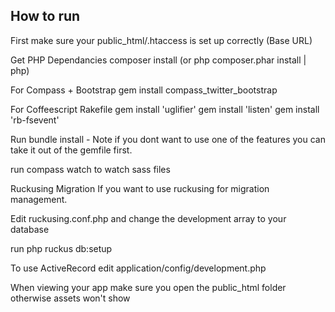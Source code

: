 How to run
----------

First make sure your public_html/.htaccess is set up correctly (Base URL)

Get PHP Dependancies
composer install (or php composer.phar install | php)

For Compass + Bootstrap
gem install compass_twitter_bootstrap

For Coffeescript Rakefile
gem install 'uglifier'
gem install 'listen'
gem install 'rb-fsevent'


Run bundle install - Note if you dont want to use one of the features you can take it out of the gemfile first.

run compass watch to watch sass files

Ruckusing Migration
If you want to use ruckusing for migration management.

Edit ruckusing.conf.php and change the development array to your database

run
php ruckus db:setup

To use ActiveRecord
edit application/config/development.php

When viewing your app make sure you open the public_html folder otherwise assets won't show